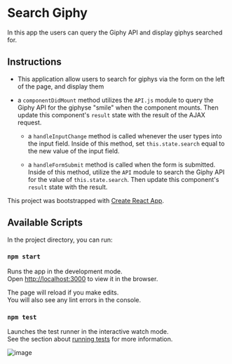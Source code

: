# Search Giphy

In this app the users can query the Giphy API and display giphys searched for.

## Instructions

* This application allow users to search for giphys via the form on the left of the page, and display them 

* a `componentDidMount` method  utilizes the `API.js` module to query the Giphy API for the giphyse "smile" when the component mounts. Then update this component's `result` state with the result of the AJAX request.

  *  a `handleInputChange` method is called whenever the user types into the input field. Inside of this method, set `this.state.search` equal to the new value of the input field. 

  * a `handleFormSubmit` method is called when the form is submitted. Inside of this method, utilize the `API` module to search the Giphy API for the value of `this.state.search`. Then update this component's `result` state with the result. 


This project was bootstrapped with [Create React App](https://github.com/facebook/create-react-app).

## Available Scripts

In the project directory, you can run:

### `npm start`

Runs the app in the development mode.<br>
Open [http://localhost:3000](http://localhost:3000) to view it in the browser.

The page will reload if you make edits.<br>
You will also see any lint errors in the console.

### `npm test`

Launches the test runner in the interactive watch mode.<br>
See the section about [running tests](https://facebook.github.io/create-react-app/docs/running-tests) for more information.



![image](https://user-images.githubusercontent.com/49765334/67035550-e022cf00-f0e7-11e9-8698-2272e566ccdc.png)

